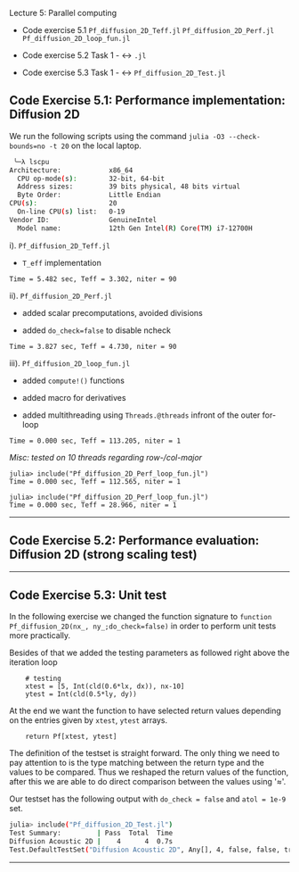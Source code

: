 Lecture 5: Parallel computing

- Code exercise 5.1
                    `Pf_diffusion_2D_Teff.jl`
                    `Pf_diffusion_2D_Perf.jl`
                    `Pf_diffusion_2D_loop_fun.jl`

- Code exercise 5.2
                    Task 1 - ↔ `.jl`


- Code exercise 5.3
                    Task 1 -  ↔ `Pf_diffusion_2D_Test.jl`
                   

## Code Exercise 5.1: Performance implementation: Diffusion 2D

We run the following scripts using the command `julia -O3 --check-bounds=no -t 20` on the local laptop.


```bash
 ╰─λ lscpu
Architecture:            x86_64
  CPU op-mode(s):        32-bit, 64-bit
  Address sizes:         39 bits physical, 48 bits virtual
  Byte Order:            Little Endian
CPU(s):                  20
  On-line CPU(s) list:   0-19
Vendor ID:               GenuineIntel
  Model name:            12th Gen Intel(R) Core(TM) i7-12700H

```


i). `Pf_diffusion_2D_Teff.jl`

- `T_eff` implementation


```
Time = 5.482 sec, Teff = 3.302, niter = 90 
```


ii). `Pf_diffusion_2D_Perf.jl`

- added scalar precomputations, avoided divisions

- added `do_check=false` to disable ncheck


```
Time = 3.827 sec, Teff = 4.730, niter = 90 
```


iii). `Pf_diffusion_2D_loop_fun.jl`

- added `compute!()` functions

- added macro for derivatives

- added multithreading using `Threads.@threads` infront of the outer for-loop


```
Time = 0.000 sec, Teff = 113.205, niter = 1 
```




*Misc: tested on 10 threads regarding row-/col-major*

```
julia> include("Pf_diffusion_2D_Perf_loop_fun.jl")
Time = 0.000 sec, Teff = 112.565, niter = 1 

julia> include("Pf_diffusion_2D_Perf_loop_fun.jl")
Time = 0.000 sec, Teff = 28.966, niter = 1 

```



---

## Code Exercise 5.2: Performance evaluation: Diffusion 2D (strong scaling test)




---

## Code Exercise 5.3: Unit test

In the following exercise we changed the function signature to `function Pf_diffusion_2D(nx_, ny_;do_check=false)` in order to perform unit tests more practically.

Besides of that we added the testing parameters as followed right above the iteration loop

```
    # testing
    xtest = [5, Int(cld(0.6*lx, dx)), nx-10]
    ytest = Int(cld(0.5*ly, dy))
```

At the end we want the function to have selected return values depending on the entries given by `xtest`, `ytest` arrays.

```
    return Pf[xtest, ytest]

```


The definition of the testset is straight forward. The only thing we need to pay attention to is the type matching between the return type and the values to be compared. Thus we reshaped the return values of the function, after this we are able to do direct comparison between the values using '≈'.

 Our testset has the following output with `do_check = false` and `atol = 1e-9` set.

```bash
julia> include("Pf_diffusion_2D_Test.jl")
Test Summary:         | Pass  Total  Time
Diffusion Acoustic 2D |    4      4  0.7s
Test.DefaultTestSet("Diffusion Acoustic 2D", Any[], 4, false, false, true, 1.666726258251579e9, 1.666726258966965e9)
```


---